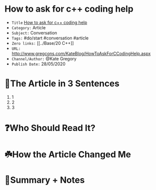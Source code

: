 # How to ask for c++ coding help

-   `Title` [How to ask for c++ coding help](http://www.gregcons.com/KateBlog/HowToAskForCCodingHelp.aspx)
-  `Category:` Article
-   `Subject:` Conversation
-   `Tags:` #do/start #conversation #article
- `Zero links:` [[../Base/20 C++]]
-   `URL:` http://www.gregcons.com/KateBlog/HowToAskForCCodingHelp.aspx
-   `Channel/Author:` @Kate Gregory
-   `Publish Date:` 28/05/2020


# 🚀The Article in 3 Sentences
1. 1
2. 2
3. 3

# ❓Who Should Read It?


# ☘️How the Article Changed Me


# 📒Summary + Notes